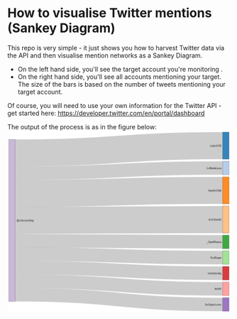 # How to visualise Twitter mentions (Sankey Diagram)

This repo is very simple - it just shows you how to harvest Twitter data via the API and then visualise mention networks as a Sankey Diagram.
- On the left hand side, you'll see the target account you're monitoring .
- On the right hand side, you'll see all accounts mentioning your target. The size of the bars is based on the number of tweets mentioning your target account.

Of course, you will need to use your own information for the Twitter API - get started here: https://developer.twitter.com/en/portal/dashboard

The output of the process is as in the figure below:
<img src="https://github.com/chiarelliandrea/MentionSankeyDiagram/blob/main/SankeyDiagramSample_2021-02-19.png?raw=true" width="600">
